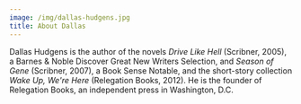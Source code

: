 ```yaml
---
image: /img/dallas-hudgens.jpg
title: About Dallas
---
```


Dallas Hudgens is the author of the novels *Drive Like Hell* (Scribner, 2005), a Barnes & Noble Discover Great New Writers Selection, and *Season of Gene* (Scribner, 2007), a Book Sense Notable, and the short-story collection *Wake Up, We're Here* (Relegation Books, 2012). He is the founder of Relegation Books, an independent press in Washington, D.C.
